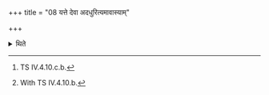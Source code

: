 +++
title = "08 यत्ते देवा अदधुरित्यमावास्याम्"

+++

<details><summary>थिते</summary>

8. After having placed the Amāvāsyā (New-moon) (brick) with yat te devā adadhuḥ...[^1] in the west, (he places)[^2] each time one of the remaining bricks to the east of the earlier one) upto Apabharaṇī (brick).  

[^1]: TS IV.4.10.c.b.  

[^2]: With TS IV.4.10.b.  
</details>
